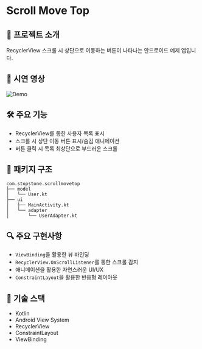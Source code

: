 # Scroll Move Top

## 📱 프로젝트 소개
RecyclerView 스크롤 시 상단으로 이동하는 버튼이 나타나는 안드로이드 예제 앱입니다.

## 🎥 시연 영상
![Demo](https://github.com/user-attachments/assets/311e1d7c-0e40-4b9c-a84c-25ea2aa05c88)

## 🛠 주요 기능
- RecyclerView를 통한 사용자 목록 표시
- 스크롤 시 상단 이동 버튼 표시/숨김 애니메이션
- 버튼 클릭 시 목록 최상단으로 부드러운 스크롤

## 📁 패키지 구조
```
com.stopstone.scrollmovetop
├── model
│   └── User.kt
├── ui
│   ├── MainActivity.kt
│   └── adapter
│       └── UserAdapter.kt
```

## 🔍 주요 구현사항
- `ViewBinding`을 활용한 뷰 바인딩
- `RecyclerView.OnScrollListener`를 통한 스크롤 감지
- 애니메이션을 활용한 자연스러운 UI/UX
- `ConstraintLayout`을 활용한 반응형 레이아웃

## 🎯 기술 스택
- Kotlin
- Android View System
- RecyclerView
- ConstraintLayout
- ViewBinding
